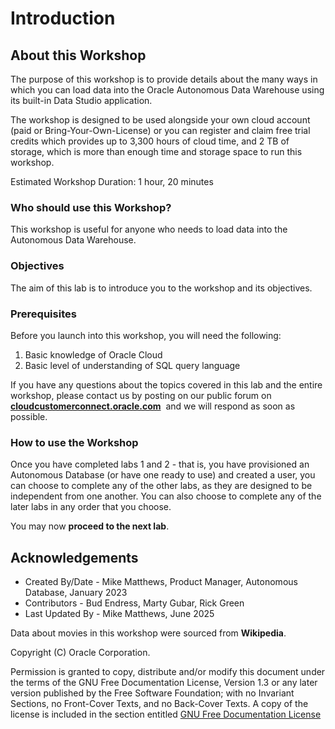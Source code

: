 # Introduction

## About this Workshop

The purpose of this workshop is to provide details about the many ways in which you can load data into the Oracle Autonomous Data Warehouse using its built-in Data Studio application. 

The workshop is designed to be used alongside your own cloud account (paid or Bring-Your-Own-License) or you can register and claim free trial credits which provides up to 3,300 hours of cloud time, and 2 TB of storage, which is more than enough time and storage space to run this workshop. 

Estimated Workshop Duration: 1 hour, 20 minutes

### Who should use this Workshop?

This workshop is useful for anyone who needs to load data into the Autonomous Data Warehouse. 

### Objectives

The aim of this lab is to introduce you to the workshop and its objectives. 

### Prerequisites

Before you launch into this workshop, you will need the following:

1. Basic knowledge of Oracle Cloud
2. Basic level of understanding of SQL query language

If you have any questions about the topics covered in this lab and the entire workshop, please contact us by posting on our public forum on  **[cloudcustomerconnect.oracle.com](https://cloudcustomerconnect.oracle.com/resources/32a53f8587/)**  and we will respond as soon as possible.

### How to use the Workshop

Once you have completed labs 1 and 2 - that is, you have provisioned an Autonomous Database (or have one ready to use) and created a user, you can choose to complete any of the other labs, as they are designed to be independent from one another. You can also choose to complete any of the later labs in any order that you choose.

You may now **proceed to the next lab**.

## Acknowledgements

- Created By/Date - Mike Matthews, Product Manager, Autonomous Database, January 2023
- Contributors - Bud Endress, Marty Gubar, Rick Green
- Last Updated By - Mike Matthews, June 2025

Data about movies in this workshop were sourced from **Wikipedia**.

Copyright (C)  Oracle Corporation.

Permission is granted to copy, distribute and/or modify this document
under the terms of the GNU Free Documentation License, Version 1.3
or any later version published by the Free Software Foundation;
with no Invariant Sections, no Front-Cover Texts, and no Back-Cover Texts.
A copy of the license is included in the section entitled [GNU Free Documentation License](files/gnu-free-documentation-license.txt)
